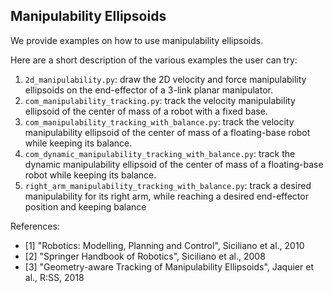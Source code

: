 ## Manipulability Ellipsoids

We provide examples on how to use manipulability ellipsoids.

Here are a short description of the various examples the user can try:
1. `2d_manipulability.py`: draw the 2D velocity and force manipulability ellipsoids on the end-effector of a 
3-link planar manipulator.
2. `com_manipulability_tracking.py`: track the velocity manipulability ellipsoid of the center of mass of a robot 
with a fixed base.
3. `com_manipulability_tracking_with_balance.py`: track the velocity manipulability ellipsoid of the center of mass 
of a floating-base robot while keeping its balance.
4. `com_dynamic_manipulability_tracking_with_balance.py`: track the dynamic manipulability ellipsoid of the center 
of mass of a floating-base robot while keeping its balance.
5. `right_arm_manipulability_tracking_with_balance.py`: track a desired manipulability for its right arm, while reaching a desired end-effector position and keeping balance

References:
- [1] "Robotics: Modelling, Planning and Control", Siciliano et al., 2010
- [2] "Springer Handbook of Robotics", Siciliano et al., 2008
- [3] "Geometry-aware Tracking of Manipulability Ellipsoids", Jaquier et al., R:SS, 2018
